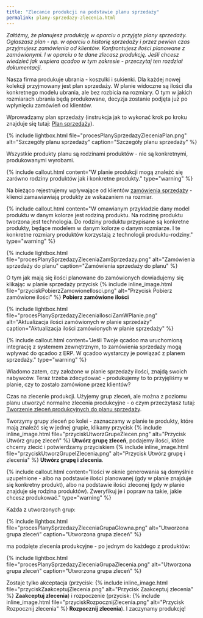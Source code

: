 ```yaml
---
title: "Zlecanie produkcji na podstawie planu sprzedaży"
permalink: plany-sprzedazy-zlecenia.html 
---
```


*Załóżmy, że planujesz produkcję w oparciu o przyjęte plany sprzedaży. Ogłaszasz plan - np. w oparciu o historię sprzedaży i przez pewien czas przyjmujesz zamówienia od klientów. Konfrontujesz ilości planowane z zamówionymi. I w oparciu o te dane zlecasz produkcję. Jeśli chcesz wiedzieć jak wspiera qcadoo w tym zakresie - przeczytaj ten rozdział dokumentacji.*

Nasza firma produkuje ubrania - koszulki i sukienki. Dla każdej nowej kolekcji przyjmowany jest plan sprzedaży. W planie widoczne są ilości dla konkretnego modelu ubrania, ale bez rozbicia na rozmiary. O tym w jakich rozmiarach ubrania będą produkowane, decyzja zostanie podjęta już po wpłynięciu zamówień od klientów. 

Wprowadzamy plan sprzedaży (instrukcja jak to wykonać krok po kroku znajduje się tutaj: [Plan sprzedaży](/plany-sprzedazy)).

{% include lightbox.html file="procesPlanySprzedazyZleceniaPlan.png" alt="Szczegóły planu sprzedaży" caption="Szczegóły planu sprzedaży" %}

Wszystkie produkty planu są rodzinami produktów - nie są konkretnymi, produkowanymi wyrobami.

{% include callout.html content="W planie produkcji mogą znaleźć się zarówno rodziny produktów jak i konkretne produkty." type="warning" %}

Na bieżąco rejestrujemy wpływające od klientów [zamówienia sprzedaży](/zlecenia-nadrzedne) - klienci zamawiawiają produkty ze wskazaniem na rozmiar.

{% include callout.html content="W omawianym przykładzie dany model produktu w danym kolorze jest rodziną produktu. Na rodzinę produktu tworzona jest technologia. Do rodziny produktu przypisane są konkretne produkty, będące modelem w danym kolorze o danym rozmiarze. I te konkretne rozmiary produktów korzystają z technologii produktu-rodziny." type="warning" %}

{% include lightbox.html file="procesPlanySprzedazyZleceniaZamSprzedazy.png" alt="Zamówienia sprzedaży do planu" caption="Zamówienia sprzedaży do planu" %}

O tym jak mają się ilości planowane do zamówionych dowiadujemy się klikając w planie sprzedaży przycisk {% include inline_image.html file="przyciskPobierzZamowioneIlosci.png" alt="Przycisk Pobierz zamówione ilości" %} **Pobierz zamówione ilości**

{% include lightbox.html file="procesPlanySprzedazyZleceniaIlosciZamWPlanie.png" alt="Aktualizacja ilości zamówionych w planie sprzedaży" caption="Aktualizacja ilości zamówionych w planie sprzedaży" %}

{% include callout.html content="Jeśli Twoje qcadoo ma uruchomioną integrację z systemem zewnętrznym, to zamówienia sprzedaży mogą wpływać do qcadoo z ERP. W qcadoo wystarczy je powiązać z planem sprzedaży." type="warning" %}

Wiadomo zatem, czy założone w planie sprzedaży ilości, znajdą swoich nabywców. Teraz trzeba zdecydować - produkujemy to to przyjęliśmy w planie, czy to zostało zamówione przez klientów? 

Czas na zlecenie produkcji. Użyjemy grup zleceń, ale można z poziomu planu utworzyć normalne zlecenia produkcyjne - o czym przeczytasz tutaj: [Tworzenie zleceń produkcyjnych do planu sprzedaży](/plany-sprzedazy.html#tworzenie-zleceń-produkcyjnych-do-planu-sprzedaży).

Tworzymy grupy zleceń po kolei - zaznaczamy w planie te produkty, które mają znaleźć się w jednej grupie, klikamy przycisk {% include inline_image.html file="przyciskUtworzGrupeZlecen.png" alt="Przycisk Utwórz grupę zleceń" %} **Utwórz grupę zleceń**, podajemy ilości, które chcemy zlecić i potwierdzamy przyciskiem  {% include inline_image.html file="przyciskUtworzGrupeIZlecenia.png" alt="Przycisk Utwórz grupę i zlecenia" %} **Utwórz grupę i zlecenia**.

{% include callout.html content="Ilości w oknie generowania są domyślnie uzupełnione - albo na podstawie ilości planowanej (gdy w planie znajduje się konkretny produkt), albo na podstawie ilości zleconej (gdy w planie znajduje się rodzina produktów). Zweryfikuj je i popraw na takie, jakie chcesz produkować." type="warning" %}

Każda z utworzonych grup:

{% include lightbox.html file="procesPlanySprzedazyZleceniaGrupaGlowna.png" alt="Utworzona grupa zleceń" caption="Utworzona grupa zleceń" %}

ma podpięte zlecenia produkcyjne - po jednym do każdego z produktów:

{% include lightbox.html file="procesPlanySprzedazyZleceniaGrupaZlecenia.png" alt="Utworzona grupa zleceń" caption="Utworzona grupa zleceń" %}

Zostaje tylko akceptacja (przycisk: {% include inline_image.html file="przyciskZaakceptujZlecenia.png" alt="Przycisk Zaakceptuj zlecenia" %} **Zaakceptuj zlecenia**) i rozpoczenie (przycisk: {% include inline_image.html file="przyciskRozpocznijZlecenia.png" alt="Przycisk Rozpocznij zlecenia" %} **Rozpocznij zlecenia**). I zaczynamy produkcję!








